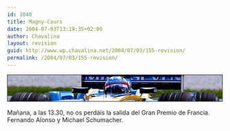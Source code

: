 ```yaml
---
id: 1040
title: Magny-Cours
date: 2004-07-03T13:19:35+02:00
author: Chavalina
layout: revision
guid: http://www.wp.chavalina.net/2004/07/03/155-revision/
permalink: /2004/07/03/155-revision/
---
```

<img src="/imagenes/fotos/alonsohr.jpg" alt="Fernando Alonso" border="1" />

Ma&ntilde;ana, a las 13.30, no os perdáis la salida del Gran Premio de Francia. Fernando Alonso y Michael Schumacher.